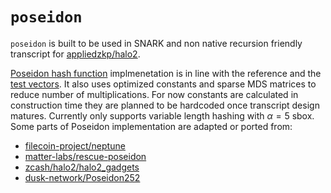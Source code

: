 # `poseidon`

`poseidon` is built to be used in SNARK and non native recursion friendly transcript for [appliedzkp/halo2](https://github.com/appliedzkp/halo2/).

[Poseidon hash function](https://eprint.iacr.org/2019/458.pdf) implmenetation is in line with the reference and the [test vectors](https://extgit.iaik.tugraz.at/krypto/hadeshash/-/tree/master/code). It also uses optimized constants and sparse MDS matrices to reduce number of multiplications. For now constants are calculated in construction time they are planned to be hardcoded once transcript design matures. Currently only supports variable length hashing with $\alpha = 5$ sbox. Some parts of Poseidon implementation are adapted or ported from:

* [filecoin-project/neptune](https://github.com/filecoin-project/neptune/tree/master/spec)
* [matter-labs/rescue-poseidon](https://github.com/matter-labs/rescue-poseidon)
* [zcash/halo2/halo2_gadgets](https://github.com/zcash/halo2/tree/main/halo2_gadgets)
* [dusk-network/Poseidon252](https://github.com/dusk-network/Poseidon252)

